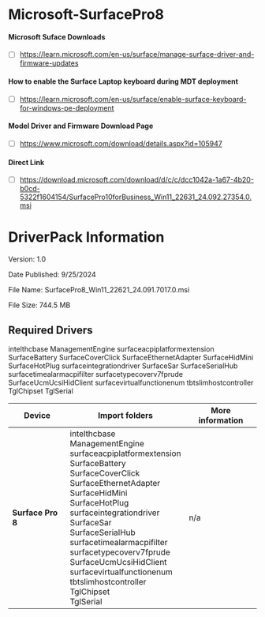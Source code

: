 # Microsoft-SurfacePro8

#### Microsoft Suface Downloads
 - [ ] https://learn.microsoft.com/en-us/surface/manage-surface-driver-and-firmware-updates

#### How to enable the Surface Laptop keyboard during MDT deployment
 - [ ] https://learn.microsoft.com/en-us/surface/enable-surface-keyboard-for-windows-pe-deployment

#### Model Driver and Firmware Download Page
 - [ ] https://www.microsoft.com/download/details.aspx?id=105947

#### Direct Link
 - [ ] https://download.microsoft.com/download/d/c/c/dcc1042a-1a67-4b20-b0cd-5322f1604154/SurfacePro10forBusiness_Win11_22631_24.092.27354.0.msi

# DriverPack Information

Version:
1.0

Date Published:
9/25/2024

File Name:
SurfacePro8_Win11_22621_24.091.7017.0.msi

File Size:
744.5 MB

## Required Drivers
intelthcbase
ManagementEngine
surfaceacpiplatformextension
SurfaceBattery
SurfaceCoverClick
SurfaceEthernetAdapter
SurfaceHidMini
SurfaceHotPlug
surfaceintegrationdriver
SurfaceSar
SurfaceSerialHub
surfacetimealarmacpifilter
surfacetypecoverv7fprude
SurfaceUcmUcsiHidClient
surfacevirtualfunctionenum
tbtslimhostcontroller
TglChipset
TglSerial

| Device                           | Import folders        | More information  |
| ------------------------------- | ------------------------ | -----------------------|
| **Surface Pro 8**       | intelthcbase <br> ManagementEngine <br> surfaceacpiplatformextension <br> SurfaceBattery <br> SurfaceCoverClick <br> SurfaceEthernetAdapter <br> SurfaceHidMini <br> SurfaceHotPlug <br> surfaceintegrationdriver <br> SurfaceSar <br> SurfaceSerialHub <br> surfacetimealarmacpifilter <br> surfacetypecoverv7fprude <br> SurfaceUcmUcsiHidClient <br> surfacevirtualfunctionenum <br> tbtslimhostcontroller <br> TglChipset <br> TglSerial| n/a  |

